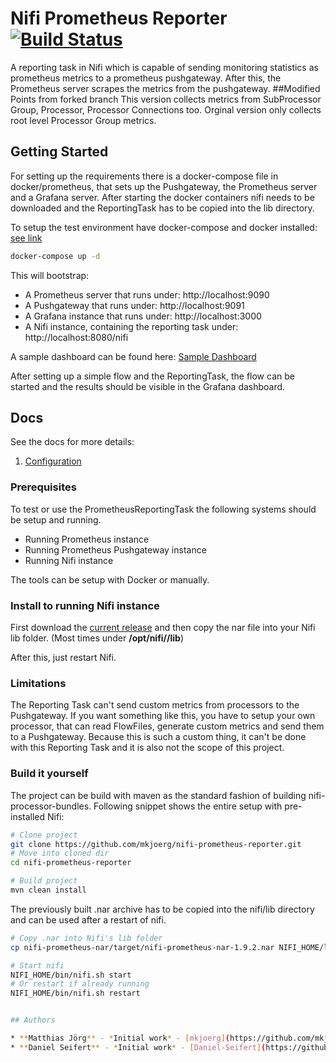 # Nifi Prometheus Reporter [![Build Status](https://travis-ci.org/mkjoerg/nifi-prometheus-reporter.svg?branch=master)](https://travis-ci.org/mkjoerg/nifi-prometheus-reporter)

A reporting task in Nifi which is capable of sending monitoring statistics as 
prometheus metrics to a prometheus pushgateway. After this, the Prometheus
server scrapes the metrics from the pushgateway. 
##Modified Points from forked branch
This version collects metrics from SubProcessor Group, Processor, Processor Connections too. Orginal version only collects root level Processor Group metrics.

 
## Getting Started

For setting up the requirements there is a docker-compose file in docker/prometheus, that sets up the Pushgateway, the Prometheus server and a Grafana server.
After starting the docker containers nifi needs to be downloaded and the ReportingTask has to be copied into the lib directory.

To setup the test environment have docker-compose and docker installed: [see link](https://docs.docker.com/compose/install/)
```sh
docker-compose up -d
```
This will bootstrap: 
* A Prometheus server that runs under: http://localhost:9090
* A Pushgateway that runs under: http://localhost:9091
* A Grafana instance that runs under: http://localhost:3000
* A Nifi instance, containing the reporting task under: http://localhost:8080/nifi

A sample dashboard can be found here: [Sample Dashboard](https://grafana.com/dashboards/3294)

After setting up a simple flow and the ReportingTask, the flow can be started and the results should be visible in the Grafana dashboard.

## Docs

See the docs for more details:

1. [Configuration](docs/Configuration.md) 

### Prerequisites

To test or use the PrometheusReportingTask the following systems should be 
setup and running.
* Running Prometheus instance
* Running Prometheus Pushgateway instance
* Running Nifi instance

The tools can be setup with Docker or manually.

### Install to running Nifi instance
First download the [current release](https://github.com/mkjoerg/nifi-prometheus-reporter/releases) and then
copy the nar file into your Nifi lib folder. (Most times under __/opt/nifi/<nifi-version>/lib__)

After this, just restart Nifi.

### Limitations
The Reporting Task can't send custom metrics from processors to the Pushgateway. If you want 
something like this, you have to setup your own processor, that can read FlowFiles, generate custom metrics
and send them to a Pushgateway. Because this is such a custom thing, it can't be done with this Reporting Task
and it is also not the scope of this project.

### Build it yourself

The project can be build with maven as the standard fashion of building 
nifi-processor-bundles. Following snippet shows the entire setup with pre-installed Nifi:



```sh
# Clone project
git clone https://github.com/mkjoerg/nifi-prometheus-reporter.git
# Move into cloned dir
cd nifi-prometheus-reporter

# Build project
mvn clean install
```
The previously built .nar archive has to be copied into the nifi/lib directory 
and can be used after a restart of nifi.
```sh
# Copy .nar into Nifi's lib folder
cp nifi-prometheus-nar/target/nifi-prometheus-nar-1.9.2.nar NIFI_HOME/lib/nifi-prometheus-nar-1.9.2.nar

# Start nifi
NIFI_HOME/bin/nifi.sh start
# Or restart if already running
NIFI_HOME/bin/nifi.sh restart


## Authors

* **Matthias Jörg** - *Initial work* - [mkjoerg](https://github.com/mkjoerg)
* **Daniel Seifert** - *Initial work* - [Daniel-Seifert](https://github.com/Daniel-Seifert)
